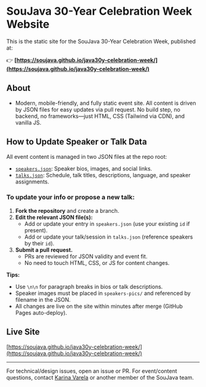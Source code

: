 # SouJava 30-Year Celebration Week Website

This is the static site for the SouJava 30-Year Celebration Week, published at:

👉 **[https://soujava.github.io/java30y-celebration-week/](https://soujava.github.io/java30y-celebration-week/)**

## About
- Modern, mobile-friendly, and fully static event site. All content is driven by JSON files for easy updates via pull request. No build step, no backend, no frameworks—just HTML, CSS (Tailwind via CDN), and vanilla JS.

## How to Update Speaker or Talk Data

All event content is managed in two JSON files at the repo root:

- [`speakers.json`](./speakers.json): Speaker bios, images, and social links.
- [`talks.json`](./talks.json): Schedule, talk titles, descriptions, language, and speaker assignments.

### To update your info or propose a new talk:
1. **Fork the repository** and create a branch.
2. **Edit the relevant JSON file(s):**
   - Add or update your entry in `speakers.json` (use your existing `id` if present).
   - Add or update your talk/session in `talks.json` (reference speakers by their `id`).
3. **Submit a pull request.**
   - PRs are reviewed for JSON validity and event fit.
   - No need to touch HTML, CSS, or JS for content changes.

**Tips:**
- Use `\n\n` for paragraph breaks in bios or talk descriptions.
- Speaker images must be placed in `speakers-pics/` and referenced by filename in the JSON.
- All changes are live on the site within minutes after merge (GitHub Pages auto-deploy).

## Live Site
[https://soujava.github.io/java30y-celebration-week/](https://soujava.github.io/java30y-celebration-week/)

---

For technical/design issues, open an issue or PR. For event/content questions, contact [Karina Varela](https://www.linkedin.com/me/kvarel4) or another member of the SouJava team. 
